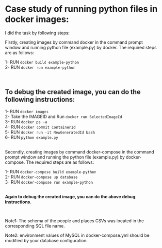 # Case study of running python files in docker images:


I did the task by following steps:

Firstly, creating images by command docker in the command prompt window and running python file (example.py) by docker. The required steps are as follows:

1- RUN `docker build example-python` <br />
2- RUN `docker run example-python`

<br />

## To debug the created image, you can do the following instructions: <br />

1- RUN  `docker images` <br />
2- Take the IMAGEID and Run `docker run SelectedImageId` <br />
3- RUN  `docker ps -a` <br />
4- RUN  `docker commit ContainerId` <br />
5- RUN  `docker run -it NewGeneratedId bash` <br />
6- RUN  `python example.py` <br />

<br />
Secondly, creating images by command docker-compose in the command prompt window and running the python file (example.py) by docker-compose. The required steps are as follows:
 
1- RUN `docker-compose build example-python` <br />
2- RUN `docker-compose up database` <br />
3- RUN `docker-compose run example-python` <br />
<br />

**Again to debug the created image, you can do the above debug instructions.**

<br />

Note1: The schema of the people and places CSVs was located in the corresponding SQL file name.

Note2: environment values of MySQL in docker-compose.yml should be modified by your database configuration.

